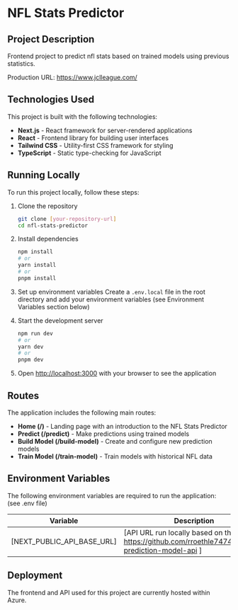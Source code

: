 # NFL Stats Predictor

## Project Description
Frontend project to predict nfl stats based on trained models using previous statistics. 

Production URL: https://www.jclleague.com/

## Technologies Used

This project is built with the following technologies:

- **Next.js** - React framework for server-rendered applications
- **React** - Frontend library for building user interfaces
- **Tailwind CSS** - Utility-first CSS framework for styling
- **TypeScript** - Static type-checking for JavaScript

## Running Locally

To run this project locally, follow these steps:

1. Clone the repository
   ```bash
   git clone [your-repository-url]
   cd nfl-stats-predictor
   ```

2. Install dependencies
   ```bash
   npm install
   # or
   yarn install
   # or
   pnpm install
   ```

3. Set up environment variables
   Create a `.env.local` file in the root directory and add your environment variables (see Environment Variables section below)

4. Start the development server
   ```bash
   npm run dev
   # or
   yarn dev
   # or
   pnpm dev
   ```

5. Open [http://localhost:3000](http://localhost:3000) with your browser to see the application

## Routes

The application includes the following main routes:

- **Home (/)** - Landing page with an introduction to the NFL Stats Predictor
- **Predict (/predict)** - Make predictions using trained models
- **Build Model (/build-model)** - Create and configure new prediction models
- **Train Model (/train-model)** - Train models with historical NFL data

## Environment Variables

The following environment variables are required to run the application: (see .env file)

| Variable | Description |
|----------|-------------|
| [NEXT_PUBLIC_API_BASE_URL] | [API URL run locally based on this repo: https://github.com/rroethle7474/football-prediction-model-api ] |


## Deployment

The frontend and API used for this project are currently hosted within Azure.
